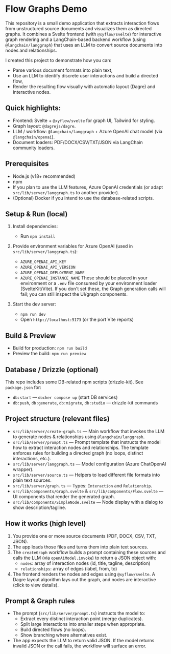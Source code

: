 # Flow Graphs Demo

This repository is a small demo application that extracts interaction flows from unstructured source documents and visualizes them as directed graphs. It combines a Svelte frontend (with `@xyflow/svelte`) for interactive graph rendering and a LangChain-based backend workflow (using `@langchain/langgraph`) that uses an LLM to convert source documents into nodes and relationships.

I created this project to demonstrate how you can:
- Parse various document formats into plain text,
- Use an LLM to identify discrete user interactions and build a directed flow,
- Render the resulting flow visually with automatic layout (Dagre) and interactive nodes.

## Quick highlights:
- Frontend: Svelte + `@xyflow/svelte` for graph UI, Tailwind for styling.
- Graph layout: `@dagrejs/dagre`.
- LLM / workflow: `@langchain/langgraph` + Azure OpenAI chat model (via `@langchain/openai`).
- Document loaders: PDF/DOCX/CSV/TXT/JSON via LangChain community loaders.

## Prerequisites
- Node.js (v18+ recommended)
- npm
- If you plan to use the LLM features, Azure OpenAI credentials (or adapt `src/lib/server/langgraph.ts` to another provider).
- (Optional) Docker if you intend to use the database-related scripts.

## Setup & Run (local)
1. Install dependencies:
   - Run `npm install`

2. Provide environment variables for Azure OpenAI (used in `src/lib/server/langgraph.ts`):
   - `AZURE_OPENAI_API_KEY`
   - `AZURE_OPENAI_API_VERSION`
   - `AZURE_OPENAI_DEPLOYMENT_NAME`
   - `AZURE_OPENAI_INSTANCE_NAME`
   These should be placed in your environment or a `.env` file consumed by your environment loader (SvelteKit/Vite). If you don't set these, the Graph generation calls will fail; you can still inspect the UI/graph components.

3. Start the dev server:
   - `npm run dev`
   - Open `http://localhost:5173` (or the port Vite reports)

## Build & Preview
- Build for production: `npm run build`
- Preview the build: `npm run preview`

## Database / Drizzle (optional)
This repo includes some DB-related npm scripts (drizzle-kit). See `package.json` for:
- `db:start` — `docker compose up` (start DB services)
- `db:push`, `db:generate`, `db:migrate`, `db:studio` — drizzle-kit commands

## Project structure (relevant files)
- `src/lib/server/create-graph.ts` — Main workflow that invokes the LLM to generate nodes & relationships using `@langchain/langgraph`.
- `src/lib/server/prompt.ts` — Prompt template that instructs the model how to extract interaction nodes and relationships. The template enforces rules for building a directed graph (no loops, distinct interactions, etc.).
- `src/lib/server/langgraph.ts` — Model configuration (Azure ChatOpenAI wrapper).
- `src/lib/server/source.ts` — Helpers to load different file formats into plain text sources.
- `src/lib/server/graph.ts` — Types: `Interaction` and `Relationship`.
- `src/lib/components/Graph.svelte` & `src/lib/components/Flow.svelte` — UI components that render the generated graph.
- `src/lib/components/SimpleNode.svelte` — Node display with a dialog to show description/tagline.

## How it works (high level)
1. You provide one or more source documents (PDF, DOCX, CSV, TXT, JSON).
2. The app loads those files and turns them into plain text sources.
3. The `createGraph` workflow builds a prompt containing these sources and calls the LLM (via `openAiModel.invoke`) to return a JSON object with:
   - `nodes`: array of interaction nodes (id, title, tagline, description)
   - `relationships`: array of edges (label, from, to)
4. The frontend renders the nodes and edges using `@xyflow/svelte`. A Dagre layout algorithm lays out the graph, and nodes are interactive (click to view details).

## Prompt & Graph rules
- The prompt (`src/lib/server/prompt.ts`) instructs the model to:
  - Extract every distinct interaction point (merge duplicates).
  - Split large interactions into smaller steps when appropriate.
  - Build directed flows (no loops).
  - Show branching where alternatives exist.
- The app expects the LLM to return valid JSON. If the model returns invalid JSON or the call fails, the workflow will surface an error.
